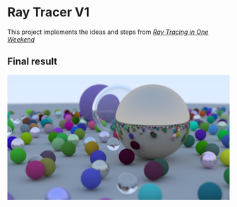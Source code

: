 # Ray Tracer V1
This project implements the ideas and steps from [_Ray Tracing in One Weekend_](https://raytracing.github.io/books/RayTracingInOneWeekend.html)
## Final result
![image info](./image.png)
